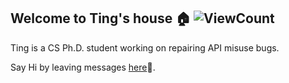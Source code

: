 ## Welcome to Ting's house 🏠 ![ViewCount](https://views.whatilearened.today/views/github/happygirlzt/happygirlzt.svg)
Ting is a CS Ph.D. student working on repairing API misuse bugs.

Say Hi by leaving messages [here](https://happygirlzt.com/comment.html)📝.
